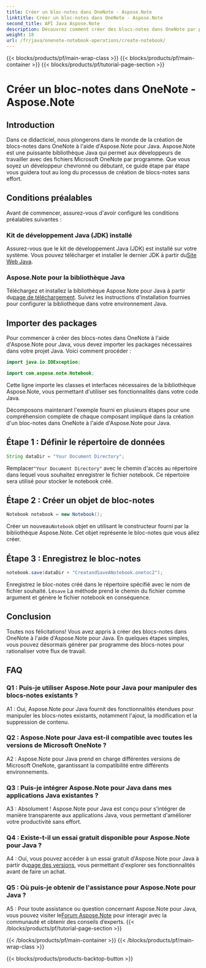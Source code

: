```yaml
---
title: Créer un bloc-notes dans OneNote - Aspose.Note
linktitle: Créer un bloc-notes dans OneNote - Aspose.Note
second_title: API Java Aspose.Note
description: Découvrez comment créer des blocs-notes dans OneNote par programmation à l’aide d’Aspose.Note pour Java. Rationalisez votre flux de travail avec ce guide étape par étape.
weight: 18
url: /fr/java/onenote-notebook-operations/create-notebook/
---
```


{{< blocks/products/pf/main-wrap-class >}}
{{< blocks/products/pf/main-container >}}
{{< blocks/products/pf/tutorial-page-section >}}

# Créer un bloc-notes dans OneNote - Aspose.Note

## Introduction

Dans ce didacticiel, nous plongerons dans le monde de la création de blocs-notes dans OneNote à l'aide d'Aspose.Note pour Java. Aspose.Note est une puissante bibliothèque Java qui permet aux développeurs de travailler avec des fichiers Microsoft OneNote par programme. Que vous soyez un développeur chevronné ou débutant, ce guide étape par étape vous guidera tout au long du processus de création de blocs-notes sans effort.

## Conditions préalables

Avant de commencer, assurez-vous d'avoir configuré les conditions préalables suivantes :

### Kit de développement Java (JDK) installé

Assurez-vous que le kit de développement Java (JDK) est installé sur votre système. Vous pouvez télécharger et installer le dernier JDK à partir du[Site Web Java](https://www.oracle.com/java/technologies/javase-jdk15-downloads.html).

### Aspose.Note pour la bibliothèque Java

 Téléchargez et installez la bibliothèque Aspose.Note pour Java à partir du[page de téléchargement](https://releases.aspose.com/note/java/). Suivez les instructions d'installation fournies pour configurer la bibliothèque dans votre environnement Java.

## Importer des packages

Pour commencer à créer des blocs-notes dans OneNote à l'aide d'Aspose.Note pour Java, vous devez importer les packages nécessaires dans votre projet Java. Voici comment procéder :

```java
import java.io.IOException;

import com.aspose.note.Notebook;
```

Cette ligne importe les classes et interfaces nécessaires de la bibliothèque Aspose.Note, vous permettant d'utiliser ses fonctionnalités dans votre code Java.

Décomposons maintenant l'exemple fourni en plusieurs étapes pour une compréhension complète de chaque composant impliqué dans la création d'un bloc-notes dans OneNote à l'aide d'Aspose.Note pour Java.

## Étape 1 : Définir le répertoire de données

```java
String dataDir = "Your Document Directory";
```

 Remplacer`"Your Document Directory"` avec le chemin d'accès au répertoire dans lequel vous souhaitez enregistrer le fichier notebook. Ce répertoire sera utilisé pour stocker le notebook créé.

## Étape 2 : Créer un objet de bloc-notes

```java
Notebook notebook = new Notebook();
```

 Créer un nouveau`Notebook` objet en utilisant le constructeur fourni par la bibliothèque Aspose.Note. Cet objet représente le bloc-notes que vous allez créer.

## Étape 3 : Enregistrez le bloc-notes

```java
notebook.save(dataDir + "CreatandSaveANotebook.onetoc2");
```

 Enregistrez le bloc-notes créé dans le répertoire spécifié avec le nom de fichier souhaité. Le`save` La méthode prend le chemin du fichier comme argument et génère le fichier notebook en conséquence.

## Conclusion

Toutes nos félicitations! Vous avez appris à créer des blocs-notes dans OneNote à l'aide d'Aspose.Note pour Java. En quelques étapes simples, vous pouvez désormais générer par programme des blocs-notes pour rationaliser votre flux de travail.

## FAQ

### Q1 : Puis-je utiliser Aspose.Note pour Java pour manipuler des blocs-notes existants ?

A1 : Oui, Aspose.Note pour Java fournit des fonctionnalités étendues pour manipuler les blocs-notes existants, notamment l'ajout, la modification et la suppression de contenu.

### Q2 : Aspose.Note pour Java est-il compatible avec toutes les versions de Microsoft OneNote ?

A2 : Aspose.Note pour Java prend en charge différentes versions de Microsoft OneNote, garantissant la compatibilité entre différents environnements.

### Q3 : Puis-je intégrer Aspose.Note pour Java dans mes applications Java existantes ?

A3 : Absolument ! Aspose.Note pour Java est conçu pour s'intégrer de manière transparente aux applications Java, vous permettant d'améliorer votre productivité sans effort.

### Q4 : Existe-t-il un essai gratuit disponible pour Aspose.Note pour Java ?

 A4 : Oui, vous pouvez accéder à un essai gratuit d'Aspose.Note pour Java à partir du[page des versions](https://releases.aspose.com/), vous permettant d'explorer ses fonctionnalités avant de faire un achat.

### Q5 : Où puis-je obtenir de l'assistance pour Aspose.Note pour Java ?

 A5 : Pour toute assistance ou question concernant Aspose.Note pour Java, vous pouvez visiter le[Forum Aspose.Note](https://forum.aspose.com/c/note/28) pour interagir avec la communauté et obtenir des conseils d’experts.
{{< /blocks/products/pf/tutorial-page-section >}}

{{< /blocks/products/pf/main-container >}}
{{< /blocks/products/pf/main-wrap-class >}}

{{< blocks/products/products-backtop-button >}}
